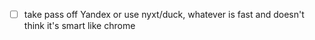 - [ ] take pass off Yandex or use nyxt/duck, whatever is fast and doesn't think it's smart like chrome

